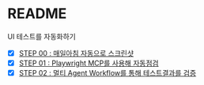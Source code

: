 # README

UI 테스트를 자동화하기

- [x] [STEP 00 : 매일아침 자동으로 스크린샷](./step00/README.md)
- [x] [STEP 01 : Playwright MCP를 사용해 자동점검](./step01/README.md)
- [x] [STEP 02 : 멀티 Agent Workflow를 통해 테스트결과를 검증](./step02/README.md)

